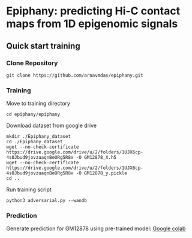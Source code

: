 # Epiphany: predicting Hi-C contact maps from 1D epigenomic signals

## Quick start training
### Clone Repository
```
git clone https://github.com/arnavmdas/epiphany.git
```

### Training
Move to training directory
```
cd epiphany/epiphany
```

Download dataset from google drive

```
mkdir ./Epiphany_dataset
cd ./Epiphany_dataset
wget --no-check-certificate https://drive.google.com/drive/u/2/folders/1UJX6cp-4s0Jbud9jovzuaqnBeORg5R8x -O GM12878_X.h5
wget --no-check-certificate https://drive.google.com/drive/u/2/folders/1UJX6cp-4s0Jbud9jovzuaqnBeORg5R8x -O GM12878_y.pickle
cd ..
```


Run training script
```
python3 adversarial.py --wandb
```

### Prediction

Generate prediction for GM12878 using pre-trained model: [Google colab](https://colab.research.google.com/drive/1DhnboWQvZcltbXKYzHrfm8JSBu9xG4M3?usp=sharing)
